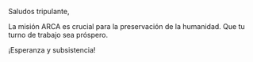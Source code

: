 Saludos tripulante,

La misión ARCA es crucial para la preservación de la humanidad. Que tu turno de trabajo sea próspero.

¡Esperanza y subsistencia!